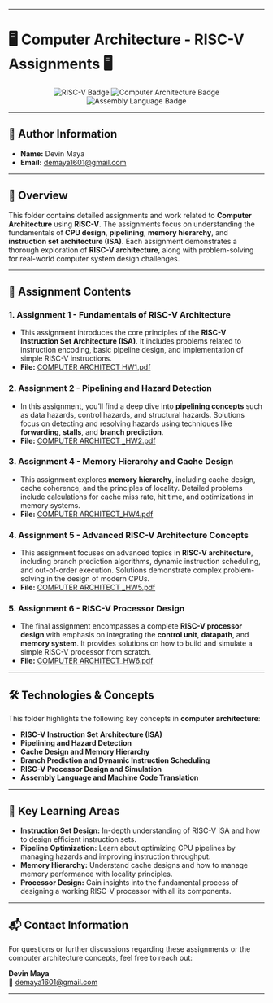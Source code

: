 

---

# 🖥️ **Computer Architecture - RISC-V Assignments** 🖥️

<p align="center">
  <img src="https://img.shields.io/badge/RISC_V-00599C?style=for-the-badge&logo=risc-v&logoColor=white" alt="RISC-V Badge">
  <img src="https://img.shields.io/badge/Computer_Architecture-FF6F00?style=for-the-badge&logo=knowledge&logoColor=white" alt="Computer Architecture Badge">
  <img src="https://img.shields.io/badge/Assembly_Language-4CAF50?style=for-the-badge&logo=assembler&logoColor=white" alt="Assembly Language Badge">
</p>

---

## 👤 **Author Information**
- **Name:** Devin Maya  
- **Email:** [demaya1601@gmail.com](mailto:demaya1601@gmail.com)

---

## 📘 **Overview**

This folder contains detailed assignments and work related to **Computer Architecture** using **RISC-V**. The assignments focus on understanding the fundamentals of **CPU design**, **pipelining**, **memory hierarchy**, and **instruction set architecture (ISA)**. Each assignment demonstrates a thorough exploration of **RISC-V architecture**, along with problem-solving for real-world computer system design challenges.

---

## 📁 **Assignment Contents**

### 1. **Assignment 1 - Fundamentals of RISC-V Architecture**
- This assignment introduces the core principles of the **RISC-V Instruction Set Architecture (ISA)**. It includes problems related to instruction encoding, basic pipeline design, and implementation of simple RISC-V instructions.
- **File:** [COMPUTER ARCHITECT HW1.pdf](./COMPUTER%20ARCHITECT%20HW1.pdf)

### 2. **Assignment 2 - Pipelining and Hazard Detection**
- In this assignment, you’ll find a deep dive into **pipelining concepts** such as data hazards, control hazards, and structural hazards. Solutions focus on detecting and resolving hazards using techniques like **forwarding**, **stalls**, and **branch prediction**.
- **File:** [COMPUTER ARCHITECT _HW2.pdf](./COMPUTER%20ARCHITECT%20_HW2.pdf)

### 3. **Assignment 4 - Memory Hierarchy and Cache Design**
- This assignment explores **memory hierarchy**, including cache design, cache coherence, and the principles of locality. Detailed problems include calculations for cache miss rate, hit time, and optimizations in memory systems.
- **File:** [COMPUTER ARCHITECT_HW4.pdf](./COMPUTER%20ARCHITECT_HW4.pdf)

### 4. **Assignment 5 - Advanced RISC-V Architecture Concepts**
- This assignment focuses on advanced topics in **RISC-V architecture**, including branch prediction algorithms, dynamic instruction scheduling, and out-of-order execution. Solutions demonstrate complex problem-solving in the design of modern CPUs.
- **File:** [COMPUTER ARCHITECT _HW5.pdf](./COMPUTER%20ARCHITECT%20_HW5.pdf)

### 5. **Assignment 6 - RISC-V Processor Design**
- The final assignment encompasses a complete **RISC-V processor design** with emphasis on integrating the **control unit**, **datapath**, and **memory system**. It provides solutions on how to build and simulate a simple RISC-V processor from scratch.
- **File:** [COMPUTER ARCHITECT_HW6.pdf](./COMPUTER%20ARCHITECT_HW6.pdf)

---

## 🛠️ **Technologies & Concepts**

This folder highlights the following key concepts in **computer architecture**:

- **RISC-V Instruction Set Architecture (ISA)**
- **Pipelining and Hazard Detection**
- **Cache Design and Memory Hierarchy**
- **Branch Prediction and Dynamic Instruction Scheduling**
- **RISC-V Processor Design and Simulation**
- **Assembly Language and Machine Code Translation**

---

## 🔧 **Key Learning Areas**

- **Instruction Set Design:** In-depth understanding of RISC-V ISA and how to design efficient instruction sets.
- **Pipeline Optimization:** Learn about optimizing CPU pipelines by managing hazards and improving instruction throughput.
- **Memory Hierarchy:** Understand cache designs and how to manage memory performance with locality principles.
- **Processor Design:** Gain insights into the fundamental process of designing a working RISC-V processor with all its components.

---

## 📬 **Contact Information**

For questions or further discussions regarding these assignments or the computer architecture concepts, feel free to reach out:

**Devin Maya**  
📧 [demaya1601@gmail.com](mailto:demaya1601@gmail.com)  

---
